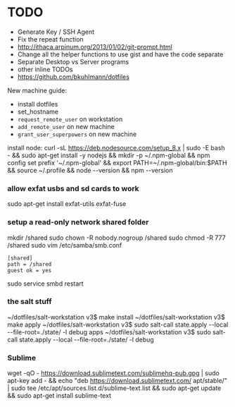 # TODO

- Generate Key / SSH Agent
- Fix the repeat function
- http://ithaca.arpinum.org/2013/01/02/git-prompt.html
- Change all the helper functions to use gist and have the code separate
- Separate Desktop vs Server programs
- other inline TODOs
- https://github.com/bkuhlmann/dotfiles


New machine guide:

- install dotfiles
- set_hostname <hostname>
- `request_remote_user` on workstation
- `add_remote_user` on new machine
- `grant_user_superpowers` on new machine


install node:
curl -sL https://deb.nodesource.com/setup_8.x | sudo -E bash - &&
sudo apt-get install -y nodejs &&
mkdir -p ~/.npm-global &&
npm config set prefix '~/.npm-global' &&
export PATH=~/.npm-global/bin:$PATH &&
source ~/.profile &&
node --version &&
npm --version


### allow exfat usbs and sd cards to work
sudo apt-get install exfat-utils exfat-fuse


### setup a read-only network shared folder

mkdir /shared
sudo chown -R nobody.nogroup /shared
sudo chmod -R 777 /shared
sudo vim /etc/samba/smb.conf

```
[shared]
path = /shared
guest ok = yes
```

sudo service smbd restart


### the salt stuff

~/dotfiles/salt-workstation v3$ make install
~/dotfiles/salt-workstation v3$ make apply
~/dotfiles/salt-workstation v3$ sudo salt-call state.apply --local --file-root=./state/ -l debug apps
~/dotfiles/salt-workstation v3$ sudo salt-call state.apply --local --file-root=./state/ -l debug




### Sublime

wget -qO - https://download.sublimetext.com/sublimehq-pub.gpg | sudo apt-key add - &&
echo "deb https://download.sublimetext.com/ apt/stable/" | sudo tee /etc/apt/sources.list.d/sublime-text.list &&
sudo apt-get update &&
sudo apt-get install sublime-text
